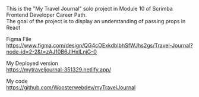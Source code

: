 This is the "My Travel Journal" solo project in Module 10 of Scrimba Frontend Developer Career Path. <br />
The goal of the project is to display an understanding of passing props in React <br />

Figma File <br />
https://www.figma.com/design/QG4cOExkdbIbhSfWJhs2gs/Travel-Journal?node-id=2-2&t=zAJ10B6JIHxILnjG-0 <br />

My Deployed version <br />
https://mytraveljournal-351329.netlify.app/ <br />

My code <br />
https://github.com/Woosterwebdev/myTravelJournal
